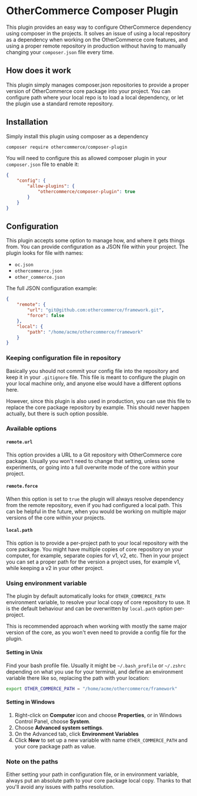 # OtherCommerce Composer Plugin

This plugin provides an easy way to configure OtherCommerce dependency
using composer in the projects. It solves an issue of using a local repository
as a dependency when working on the OtherCommerce core features, and using
a proper remote repository in production without having to manually changing
your `composer.json` file every time.

## How does it work

This plugin simply manages composer.json repositories to provide a proper
version of OtherCommerce core package into your project. You can configure
path where your local repo is to load a local dependency, or let the plugin
use a standard remote repository.

## Installation

Simply install this plugin using composer as a dependency

```bash
composer require othercommerce/composer-plugin
```

You will need to configure this as allowed composer plugin in your `composer.json`
file to enable it:

```json
{
    "config": {
        "allow-plugins": {
            "othercommerce/composer-plugin": true
        }
    }
}
```

## Configuration

This plugin accepts some option to manage how, and where it gets things from.
You can provide configuration as a JSON file within your project. The plugin
looks for file with names:

- `oc.json`
- `othercommerce.json`
- `other_commerce.json`

The full JSON configuration example:

```json
{
    "remote": {
        "url": "git@github.com:othercommerce/framework.git",
        "force": false
    },
    "local": {
        "path": "/home/acme/othercommerce/framework"
    }
}
```

### Keeping configuration file in repository

Basically you should not commit your config file into the repository and keep it
in your `.gitignore` file. This file is meant to configure the plugin on your
local machine only, and anyone else would have a different options here.

However, since this plugin is also used in production, you can use this file
to replace the core package repository by example. This should never happen
actually, but there is such option possible.

### Available options

#### `remote.url`

This option provides a URL to a Git repository with OtherCommerce core package.
Usually you won't need to change that setting, unless some experiments, or going
into a full overwrite mode of the core within your project.

#### `remote.force`

When this option is set to `true` the plugin will always resolve dependency
from the remote repository, even if you had configured a local path. This can be
helpful in the future, when you would be working on multiple major versions of
the core within your projects.

#### `local.path`

This option is to provide a per-project path to your local repository with
the core package. You might have multiple copies of core repository on your
computer, for example, separate copies for v1, v2, etc. Then in your project
you can set a proper path for the version a project uses, for example v1,
while keeping a v2 in your other project.

### Using environment variable

The plugin by default automatically looks for `OTHER_COMMERCE_PATH` environment
variable, to resolve your local copy of core repository to use. It is the default
behaviour and can be overwritten by `local.path` option per-project.

This is recommended approach when working with mostly the same major version of
the core, as you won't even need to provide a config file for the plugin.

#### Setting in Unix

Find your bash profile file. Usually it might be `~/.bash_profile` or `~/.zshrc`
depending on what you use for your terminal, and define an environment variable
there like so, replacing the path with your location:

```bash
export OTHER_COMMERCE_PATH = "/home/acme/othercommerce/framework"
```

#### Setting in Windows

1. Right-click on **Computer** icon and choose **Properties**, or in
   Windows Control Panel, choose **System**.
2. Choose **Advanced system settings**.
3. On the Advanced tab, click **Environment Variables**
4. Click **New** to set up a new variable with name `OTHER_COMMERCE_PATH` and
   your core package path as value.

### Note on the paths

Either setting your path in configuration file, or in environment variable,
always put an absolute path to your core package local copy. Thanks to that
you'll avoid any issues with paths resolution.
